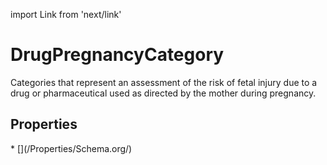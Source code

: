 import Link from 'next/link'

# DrugPregnancyCategory

Categories that represent an assessment of the risk of fetal injury due to a drug or pharmaceutical used as directed by the mother during pregnancy.

## Properties

<Grid>
* [](/Properties/Schema.org/)

</Grid>

